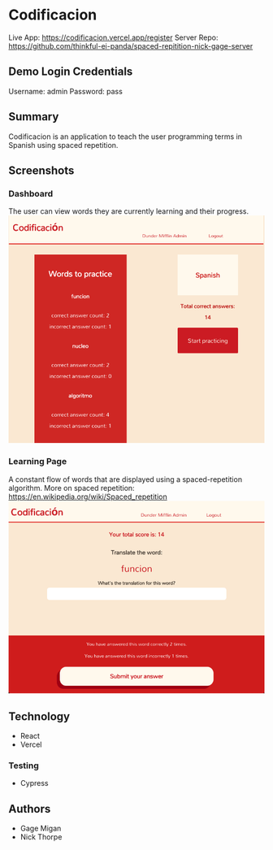 # Codificacion
Live App: https://codificacion.vercel.app/register 
Server Repo: https://github.com/thinkful-ei-panda/spaced-repitition-nick-gage-server

## Demo Login Credentials
Username: admin
Password: pass

## Summary
Codificacion is an application to teach the user programming terms in Spanish using spaced repetition.

## Screenshots
### Dashboard
The user can view words they are currently learning and their progress.
![dashboard image](public/images/dash-ss.png)

### Learning Page
A constant flow of words that are displayed using a spaced-repetition algorithm.
More on spaced repetition: https://en.wikipedia.org/wiki/Spaced_repetition
![learning image](public/images/learning-ss.png)

## Technology
- React
- Vercel

### Testing 
- Cypress

## Authors
- Gage Migan
- Nick Thorpe 